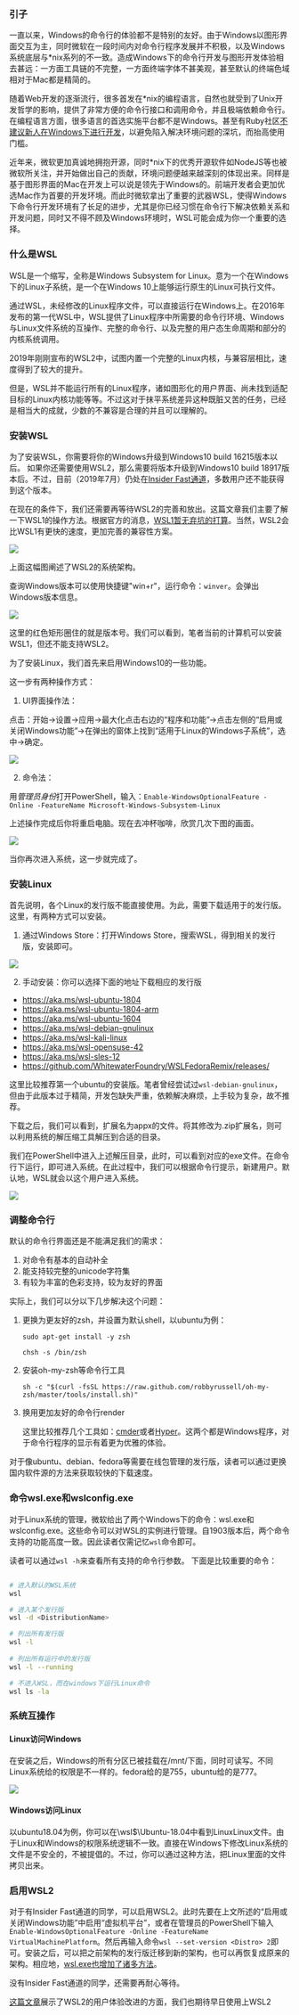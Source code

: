  ### 引子

一直以来，Windows的命令行的体验都不是特别的友好。由于Windows以图形界面交互为主，同时微软在一段时间内对命令行程序发展并不积极，以及Windows系统底层与*nix系列的不一致。造成Windows下的命令行开发与图形开发体验相去甚远：一方面工具链的不完整，一方面终端字体不甚美观，甚至默认的终端色域相对于Mac都是精简的。

随着Web开发的逐渐流行，很多首发在*nix的编程语言，自然也就受到了Unix开发哲学的影响，提供了非常方便的命令行接口和调用命令，并且极端依赖命令行。在编程语言方面，很多语言的首选实施平台都不是Windows。甚至有Ruby社区[不建议新人在Windows下进行开发](https://ruby-china.org/topics/1020)，以避免陷入解决环境问题的深坑，而抬高使用门槛。

近年来，微软更加真诚地拥抱开源，同时*nix下的优秀开源软件如NodeJS等也被微软所关注，并开始做出自己的贡献，环境问题便越来越深刻的体现出来。同样是基于图形界面的Mac在开发上可以说是领先于Windows的。前端开发者会更加优选Mac作为首要的开发环境。而此时微软拿出了重要的武器WSL，使得Windows下命令行开发环境有了长足的进步，尤其是你已经习惯在命令行下解决依赖关系和开发问题，同时又不得不顾及Windows环境时，WSL可能会成为你一个重要的选择。

### 什么是WSL 

WSL是一个缩写，全称是Windows Subsystem for Linux。意为一个在Windows下的Linux子系统，是一个在Windows 10上能够运行原生的Linux可执行文件。

通过WSL，未经修改的Linux程序文件，可以直接运行在Windows上。在2016年发布的第一代WSL中，WSL提供了Linux程序中所需要的命令行环境、Windows与Linux文件系统的互操作、完整的命令行、以及完整的用户态生命周期和部分的内核系统调用。

2019年刚刚宣布的WSL2中，试图内置一个完整的Linux内核，与兼容层相比，速度得到了较大的提升。

但是，WSL并不能运行所有的Linux程序，诸如图形化的用户界面、尚未找到适配目标的Linux内核功能等等。不过这对于抹平系统差异这种既脏又苦的任务，已经是相当大的成就，少数的不兼容是合理的并且可以理解的。

### 安装WSL

为了安装WSL，你需要将你的Windows升级到Windows10 build 16215版本以后。
如果你还需要使用WSL2，那么需要将版本升级到Windows10 build 18917版本后。不过，目前（2019年7月）仍处在[Insider Fast通道](https://www.zhihu.com/question/47557590)，多数用户还不能获得到这个版本。

在现在的条件下，我们还需要再等待WSL2的完善和放出。这篇文章我们主要了解一下WSL1的操作方法。根据官方的消息，[WSL1暂无弃坑的打算](https://docs.microsoft.com/en-us/windows/wsl/wsl2-faq)。当然，WSL2会比WSL1有更快的速度，更加完善的兼容性方案。

![](https://p2.ssl.qhimg.com/t010083c24ce6e74e9c.jpg)

上面这幅图阐述了WSL2的系统架构。

查询Windows版本可以使用快捷键"win+r"，运行命令：`winver`。会弹出Windows版本信息。

![](https://p0.ssl.qhimg.com/t0106a74ac2e22dae98.png)

这里的红色矩形圈住的就是版本号。我们可以看到，笔者当前的计算机可以安装WSL1，但还不能支持WSL2。

为了安装Linux，我们首先来启用Windows10的一些功能。

这一步有两种操作方式：

1. UI界面操作法：

点击：开始->设置->应用->最大化点击右边的“程序和功能”->点击左侧的“启用或关闭Windows功能”->在弹出的窗体上找到“适用于Linux的Windows子系统”，选中->确定。

![](https://p4.ssl.qhimg.com/t01381db73dccc52323.png)

2. 命令法：

用*管理员身份*打开PowerShell，输入：`Enable-WindowsOptionalFeature -Online -FeatureName Microsoft-Windows-Subsystem-Linux`

上述操作完成后你将重启电脑。现在去冲杯咖啡，欣赏几次下图的画面。

![](https://p1.ssl.qhimg.com/t01e21e8361f01be425.png)

当你再次进入系统，这一步就完成了。

### 安装Linux

首先说明，各个Linux的发行版不能直接使用。为此，需要下载适用于的发行版。这里，有两种方式可以安装。

1. 通过Windows Store：打开Windows Store，搜索WSL，得到相关的发行版，安装即可。

![](https://p1.ssl.qhimg.com/t019ae3491d3d284544.png)

2. 手动安装：你可以选择下面的地址下载相应的发行版

- https://aka.ms/wsl-ubuntu-1804 
- https://aka.ms/wsl-ubuntu-1804-arm
- https://aka.ms/wsl-ubuntu-1604
- https://aka.ms/wsl-debian-gnulinux
- https://aka.ms/wsl-kali-linux
- https://aka.ms/wsl-opensuse-42
- https://aka.ms/wsl-sles-12
- https://github.com/WhitewaterFoundry/WSLFedoraRemix/releases/

这里比较推荐第一个ubuntu的安装版。笔者曾经尝试过`wsl-debian-gnulinux`，但由于此版本过于精简，开发包缺失严重，依赖解决麻烦，上手较为复杂，故不推荐。

下载之后，我们可以看到，扩展名为appx的文件。将其修改为.zip扩展名，则可以利用系统的解压缩工具解压到合适的目录。

我们在PowerShell中进入上述解压目录，此时，可以看到对应的exe文件。在命令行下运行，即可进入系统。在此过程中，我们可以根据命令行提示，新建用户。默认地，WSL就会以这个用户进入系统。

![](https://p4.ssl.qhimg.com/t0153dfb8bf9a840c83.png)

### 调整命令行

默认的命令行界面还是不能满足我们的需求：

1. 对命令有基本的自动补全
1. 能支持较完整的unicode字符集
1. 有较为丰富的色彩支持，较为友好的界面

实际上，我们可以分以下几步解决这个问题：

1. 更换为更友好的zsh，并设置为默认shell，以ubuntu为例：

   `sudo apt-get install -y zsh`
   
   `chsh -s /bin/zsh`

1. 安装oh-my-zsh等命令行工具

   `sh -c "$(curl -fsSL https://raw.github.com/robbyrussell/oh-my-zsh/master/tools/install.sh)"`

1. 换用更加友好的命令行render
   
   这里比较推荐几个工具如：[cmder](https://cmder.net/)或者[Hyper](https://hyper.is/)。这两个都是Windows程序，对于命令行程序的显示有着更为优雅的体验。

对于像ubuntu、debian、fedora等需要在线包管理的发行版，读者可以通过更换国内软件源的方法来获取较快的下载速度。

### 命令wsl.exe和wslconfig.exe

对于Linux系统的管理，微软给出了两个Windows下的命令：wsl.exe和wslconfig.exe。这些命令可以对WSL的实例进行管理。自1903版本后，两个命令支持的功能高度一致。因此读者仅需记忆`wsl`命令即可。


读者可以通过`wsl -h`来查看所有支持的命令行参数。
下面是比较重要的命令：

```bash

# 进入默认的WSL系统
wsl

# 进入某个发行版
wsl -d <DistributionName>

# 列出所有发行版
wsl -l 
   
# 列出所有运行中的发行版
wsl -l --running

# 不进入WSL，而在windows下运行Linux命令
wsl ls -la

```

### 系统互操作

#### Linux访问Windows

在安装之后，Windows的所有分区已被挂载在/mnt/下面，同时可读写。不同Linux系统给的权限是不一样的。fedora给的是755，ubuntu给的是777。

![](https://p2.ssl.qhimg.com/t0151e4c6dd0f5da38e.png)

#### Windows访问Linux

以ubuntu18.04为例，你可以在\\wsl$\Ubuntu-18.04中看到LinuxLinux文件。由于Linux和Windows的权限系统逻辑不一致。直接在Windows下修改Linux系统的文件是不安全的，不被提倡的。不过，你可以通过这种方法，把Linux里面的文件拷贝出来。

### 启用WSL2

对于有Insider Fast通道的同学，可以启用WSL2。此时先要在上文所述的“启用或关闭Windows功能”中启用“虚拟机平台”，或者在管理员的PowerShell下输入`Enable-WindowsOptionalFeature -Online -FeatureName VirtualMachinePlatform`。然后再输入命令`wsl --set-version <Distro> 2`即可。安装之后，可以把之前架构的发行版迁移到新的架构，也可以再恢复成原来的架构。相应地，[wsl.exe也增加了诸多方法](https://devblogs.microsoft.com/commandline/wsl-2-is-now-available-in-windows-insiders/)。

没有Insider Fast通道的同学，还需要再耐心等待。

[这篇文章](https://docs.microsoft.com/en-us/windows/wsl/wsl2-ux-changes)展示了WSL2的用户体验改进的方面，我们也期待早日使用上WSL2
